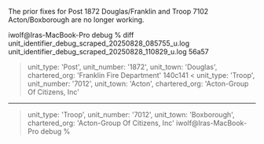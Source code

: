The prior fixes for Post 1872 Douglas/Franklin and Troop 7102 Acton/Boxborough are no longer working.

iwolf@Iras-MacBook-Pro debug % diff unit_identifier_debug_scraped_20250828_085755_u.log unit_identifier_debug_scraped_20250828_110829_u.log 
56a57
>   unit_type: 'Post',   unit_number: '1872',   unit_town: 'Douglas',   chartered_org: 'Franklin Fire Department'
140c141
<   unit_type: 'Troop',   unit_number: '7012',   unit_town: 'Acton',   chartered_org: 'Acton-Group Of Citizens, Inc'
---
>   unit_type: 'Troop',   unit_number: '7012',   unit_town: 'Boxborough',   chartered_org: 'Acton-Group Of Citizens, Inc'
iwolf@Iras-MacBook-Pro debug % 